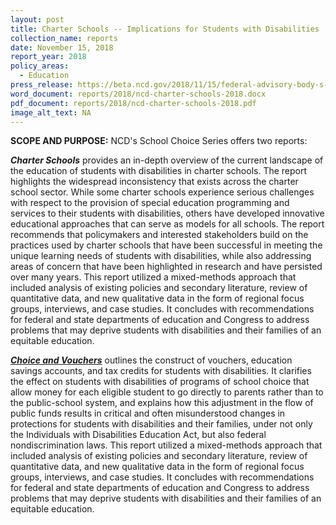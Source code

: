 ```yaml
---
layout: post
title: Charter Schools -- Implications for Students with Disabilities
collection_name: reports
date: November 15, 2018
report_year: 2018
policy_areas:
  - Education
press_release: https://beta.ncd.gov/2018/11/15/federal-advisory-body-s-new-report-series-focuses-on-charter-schools-and-school-choice-vouchers/
word_document: reports/2018/ncd-charter-schools-2018.docx
pdf_document: reports/2018/ncd-charter-schools-2018.pdf
image_alt_text: NA
---
```

**S﻿COPE AND PURPOSE:**
NCD's School Choice Series offers two reports:

***Charter Schools*** provides an in-depth overview of the current landscape of the education of students with disabilities in charter schools. The report highlights the widespread inconsistency that exists across the charter school sector. While some charter schools experience serious challenges with respect to the provision of special education programming and services to their students with disabilities, others have developed innovative educational approaches that can serve as models for all schools. The report recommends that policymakers and interested stakeholders build on the practices used by charter schools that have been successful in meeting the unique learning needs of students with disabilities, while also addressing areas of concern that have been highlighted in research and have persisted over many years. This report utilized a mixed-methods approach that included analysis of existing policies and secondary literature, review of quantitative data, and new qualitative data in the form of regional focus groups, interviews, and case studies. It concludes with recommendations for federal and state departments of education and Congress to address problems that may deprive students with disabilities and their families of an equitable education.

***[Choice and Vouchers](https://www.ncd.gov/report/choice-and-vouchers-implications-for-students-with-disabilities/)*** outlines the construct of vouchers, education savings accounts, and tax credits for students with disabilities. It clarifies the effect on students with disabilities of programs of school choice that allow money for each eligible student to go directly to parents rather than to the public-school system, and explains how this adjustment in the flow of public funds results in critical and often misunderstood changes in protections for students with disabilities and their families, under not only the Individuals with Disabilities Education Act, but also federal nondiscrimination laws. This report utilized a mixed-methods approach that included analysis of existing policies and secondary literature, review of quantitative data, and new qualitative data in the form of regional focus groups, interviews, and case studies. It concludes with recommendations for federal and state departments of education and Congress to address problems that may deprive students with disabilities and their families of an equitable education.